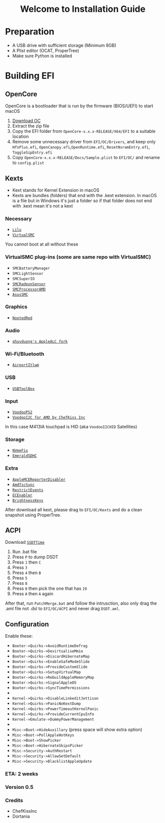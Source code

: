 <h1 align="center">Welcome to Installation Guide</h1>

# Preparation 
- A USB drive with sufficient storage (Minimum 8GB)
- A Plist editor (OCAT, ProperTree)
- Make sure Python is installed
  
# Building EFI
## OpenCore
OpenCore is a bootloader that is run by the firmware (BIOS/UEFI) to start macOS

1. [Download OC](https://github.com/acidanthera/OpenCorePkg/releases)
2. Extract the zip file
3. Copy the EFI folder from `OpenCore-x.x.x-RELEASE/X64/EFI` to a suitable location
4. Remove some unnecessary driver from `EFI/OC/Drivers`, and keep only `HfsPlus.efi`, `OpenCanopy.efi`,`OpenRuntime.efi`, `ResetNvramEntry.efi`, `ToggleSipEntry.efi`
5. Copy `OpenCore-x.x.x-RELEASE/Docs/Sample.plist` to `EFI/OC/` and rename to `config.plist`

## Kexts
- Kext stands for Kernel Extension in macOS
- Kexts are bundles (folders) that end with the .kext extension. In macOS is a file but in Windows it's just a folder so if that folder does not end with .kext mean it's not a kext

### Necessary

- [`Lilu`](https://github.com/acidanthera/Lilu)
- [`VirtualSMC`](https://github.com/acidanthera/VirtualSMC)

You cannot boot at all without these

### VirtualSMC plug-ins (some are same repo with VirtualSMC)

- `SMCBatteryManager`
- `SMCLightSensor`
- `SMCSuperIO`
- [`SMCRadeonSensor`](https://github.com/NootInc/RadeonSensor)
- [`SMCProcessorAMD`](https://github.com/Lorys89/SMCProcessorAMD)
- [`AsusSMC`](https://github.com/hieplpvip/AsusSMC)

### Graphics

- [`NootedRed`](https://github.com/NootInc/NootedRed)

### Audio

- [`qhuyduong's AppleALC fork`](https://github.com/qhuyduong/AppleALC/)

### Wi-Fi/Bluetooth

- [`AirportItlwm`](https://github.com/OpenIntelWireless/itlwm)

### USB

- [`USBToolBox`](https://github.com/USBToolBox/kext)

### Input

- [`VoodooPS2`](https://github.com/acidanthera/VoodooPS2)
- [`VoodooI2C for AMD by ChefKiss Inc`](https://chefkissinc.github.io/Extras/Kexts/VoodooI2C.zip)

In this case M413IA touchpad is HID (aka `VoodooI2CHID` Satellites)

### Storage

- [`NVmeFix`](https://github.com/acidanthera/NVMeFix)
- [`EmeraldSDHC`](https://github.com/acidanthera/EmeraldSDHC)

### Extra

- [`AppleMCEReporterDisabler`](https://chefkissinc.github.io/Extras/Kexts/AppleMCEReporterDisabler.zip)
- [`AmdTscSync`](https://github.com/naveenkrdy/AmdTscSync)
- [`RestrictEvents`](https://github.com/acidanthera/RestrictEvents)
- [`ECEnabler`](https://github.com/1Revenger1/ECEnabler)
- [`BrightnessKeys`](https://github.com/acidanthera/BrightnessKeys)

After download all kext, please drag to `EFI/OC/Kexts` and do a clean snapshot using ProperTree.
## ACPI

Download [`SSDTTime`](https://github.com/corpnewt/SSDTTime)

1. Run .bat file
2. Press `P` to dump DSDT
3. Press `1` then `C`
4. Press `3`
5. Press `4` then `B`
6. Press `5`
7. Press `8`
8. Press `0` then pick the one that has `19`
9. Press `A` then `A` again

After that, run `PatchMerge.bat` and follow the intrusction, also only drag the .aml file not .dsl to `EFI/OC/ACPI` and never drag `DSDT.aml`.
## Configuration
Enable these:
- `Booter->Quirks->AvoidRuntimeDefrag`
- `Booter->Quirks->DevirtualiseMmio`
- `Booter->Quirks->DiscardHibernateMap`
- `Booter->Quirks->EnableSafeModeSlide`
- `Booter->Quirks->ProvideCustomSlide`
- `Booter->Quirks->SetupVirtualMap`
- `Booter->Quirks->RebuildAppleMemoryMap`
- `Booter->Quirks->SignalAppleOS`
- `Booter->Quirks->SyncTimePermissions`
-
- `Kernel->Quirks->DisableLinkeditJettison`
- `Kernel->Quirks->PanicNoKextDump`
- `Kernel->Quirks->PowerTimeoutKernelPanic`
- `Kernel->Quirks->ProvideCurrentCpuInfo`
- `Kernel->Emulate->DummyPowerManagement`
- 
- `Misc->Boot->HideAuxillary` (press space will show extra option)
- `Misc->Boot->PollAppleHotKeys`
- `Misc->Boot->ShowPicker`
- `Misc->Boot->HibernateSkipsPicker`
- `Misc->Security->AuthRestart`
- `Misc->Security->AllowSetDefault`
- `Misc->Security->BlacklistAppleUpdate`

### ETA: 2 weeks
### Version 0.5
### Credits
- ChefKissInc
- Dortania
